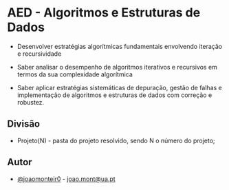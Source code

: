 # AED - Algoritmos e Estruturas de Dados
- Desenvolver estratégias algorítmicas fundamentais envolvendo iteração e recursividade

- Saber analisar o desempenho de algoritmos iterativos e recursivos em termos da sua complexidade algorítmica

- Saber aplicar estratégias sistemáticas de depuração, gestão de falhas e implementação de algoritmos e estruturas de dados com correção e robustez.

## Divisão
- Projeto(N) - pasta do projeto resolvido, sendo N o número do projeto;

## Autor
- [@joaomonteir0](https://www.github.com/joaomonteir0) - joao.mont@ua.pt

